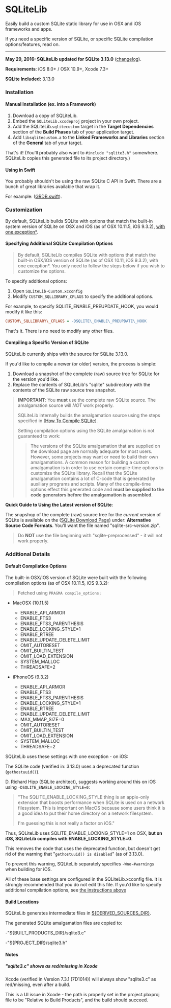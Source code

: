 SQLiteLib
==========

Easily build a custom SQLite static library for use in OSX and iOS frameworks and apps.

If you need a specific version of SQLite, or specific SQLite compilation options/features, read on.


---

**May 29, 2016: SQLiteLib updated for SQLite 3.13.0** ([changelog](CHANGELOG.md)).

**Requirements**: iOS 8.0+ / OSX 10.9+, Xcode 7.3+

**SQLite Included:** 3.13.0


### Installation

#### Manual Installation (ex. into a Framework)

1. Download a copy of SQLiteLib.
2. Embed the `SQLiteLib.xcodeproj` project in your own project.
3. Add the SQLiteLib.`sqlitecustom` target in the **Target Dependencies** section of the **Build Phases** tab of your application target.
4. Add `libsqlitecustom.a` to the **Linked Frameworks and Libraries** section of the **General** tab of your target.

That's it! (You'll probably also want to `#include "sqlite3.h"` somewhere. SQLiteLib copies this generated file to its project directory.)

#### Using in Swift

You probably shouldn't be using the raw SQLite C API in Swift. There are a bunch of great libraries available that wrap it.

For example: ([GRDB.swift](https://github.com/groue/GRDB.swift)).


### Customization

By default, SQLiteLib builds SQLite with options that match the built-in system version of SQLite on OSX and iOS (as of OSX 10.11.5, iOS 9.3.2), [with one exception*](#additional-details).

#### Specifying Additional SQLite Compilation Options

> By default, SQLiteLib compiles SQLite with options that match the built-in OSX/iOS version of SQLite (as of OSX 10.11, iOS 9.3.2), with one exception*.
> You only need to follow the steps below if you wish to customize the options.

To specify additional options:

1. Open `SQLiteLib-Custom.xcconfig`
2. Modify `CUSTOM_SQLLIBRARY_CFLAGS` to specify the additional options.

For example, to specify SQLITE\_ENABLE\_PREUPDATE\_HOOK, you would modify it like this:
```ini
CUSTOM\_SQLLIBRARY\_CFLAGS = -DSQLITE\_ENABLE\_PREUPDATE\_HOOK
```

That's it.
There is no need to modify any other files.


#### Compiling a Specific Version of SQLite

SQLiteLib currently ships with the source for SQLite 3.13.0.

If you'd like to compile a newer (or older) version, the process is simple:

1. Download a snapshot of the complete (raw) source tree for SQLite for the version you'd like.
2. Replace the contents of SQLiteLib's "sqlite" subdirectory with the contents of the SQLite raw source tree snapshot.

> **IMPORTANT**:
> You **must** use the complete raw SQLite source. The amalgamation source will *NOT* work properly.
>
> SQLiteLib internally builds the amalgamation source using the steps specified in ([How To Compile SQLite](https://www.sqlite.org/howtocompile.html#amal)).
>
> Setting compilation options using the SQLite amalgamation is not guaranteed to work:
> > The versions of the SQLite amalgamation that are supplied on the download page are normally adequate for most users. However, some projects may want or need to build their own amalgamations. A common reason for building a custom amalgamation is in order to use certain compile-time options to customize the SQLite library. Recall that the SQLite amalgamation contains a lot of C-code that is generated by auxiliary programs and scripts. Many of the compile-time options effect this generated code and **must be supplied to the code generators before the amalgamation is assembled**.

**Quick Guide to Using the Latest version of SQLite**:

The snapshop of the complete (raw) source tree for the *current* version of SQLite is available on the ([SQLite Download Page](https://www.sqlite.org/download.html#old)) under: **Alternative Source Code Formats**. 
You'll want the file named "sqlite-src-*version*.zip".
> Do **NOT** use the file beginning with "sqlite-preprocessed" - it will not work properly.


### Additional Details

#### Default Compilation Options

The built-in OSX/iOS version of SQLite were built with the following compilation options (as of OSX 10.11.5, iOS 9.3.2):

> Fetched using `PRAGMA compile_options;`

- MacOSX (10.11.5)
    - ENABLE_API_ARMOR
    - ENABLE_FTS3
    - ENABLE_FTS3_PARENTHESIS
    - ENABLE_LOCKING_STYLE=1
    - ENABLE_RTREE
    - ENABLE_UPDATE_DELETE_LIMIT
    - OMIT_AUTORESET
    - OMIT_BUILTIN_TEST
    - OMIT_LOAD_EXTENSION
    - SYSTEM_MALLOC
    - THREADSAFE=2

- iPhoneOS (9.3.2)
    - ENABLE_API_ARMOR
    - ENABLE_FTS3
    - ENABLE_FTS3_PARENTHESIS
    - ENABLE_LOCKING_STYLE=1
    - ENABLE_RTREE
    - ENABLE_UPDATE_DELETE_LIMIT
    - MAX_MMAP_SIZE=0
    - OMIT_AUTORESET
    - OMIT_BUILTIN_TEST
    - OMIT_LOAD_EXTENSION
    - SYSTEM_MALLOC
    - THREADSAFE=2

SQLiteLib uses these settings with one exception - on iOS:

The SQLite code (verified in: 3.13.0) uses a deprecated function (`gethostuuid()`).

D. Richard Hipp (SQLite architect), suggests working around this on iOS using `-DSQLITE_ENABLE_LOCKING_STYLE=0`:
> "The SQLITE_ENABLE_LOCKING_STYLE thing is an apple-only extension that
> boosts performance when SQLite is used on a network filesystem.  This
> is important on MacOS because some users think it is a good idea to
> put their home directory on a network filesystem.
>
> I'm guessing this is not really a factor on iOS."

Thus, SQLiteLib uses SQLITE_ENABLE_LOCKING_STYLE=1 on OSX,
**but on iOS, SQLiteLib compiles with ENABLE_LOCKING_STYLE=0**.

This removes the code that uses the deprecated function, but doesn't get rid of the warning that "`gethostuuid() is disabled`" (as of 3.13.0).

To prevent this warning, SQLiteLib separately specifies `-Wno-#warnings` when building for iOS.

All of these base settings are configured in the SQLiteLib.xcconfig file.
It is strongly recommended that you do not edit this file. If you'd like to specify additional compilation options, see [the instructions above](#specifying-additional-sqlite-compilation-options)

#### Build Locations

SQLiteLib generates intermediate files in [${DERIVED_SOURCES_DIR}](https://developer.apple.com/library/mac/documentation/DeveloperTools/Reference/XcodeBuildSettingRef/1-Build_Setting_Reference/build_setting_ref.html#//apple_ref/doc/uid/TP40003931-CH3-SW43).

The generated SQLite amalgamation files are copied to:

-"${BUILT_PRODUCTS_DIR}/sqlite3.c"

-"${PROJECT_DIR}/sqlite3.h"

#### Notes

##### "sqlite3.c" shows as red/missing in Xcode

Xcode (verified in Version 7.3.1 (7D1014)) will always show "sqlite3.c" as red/missing, even after a build.

This is a UI issue in Xcode - the path is properly set in the project.pbxproj file to be "Relative to Build Products", and the build should succeed.


